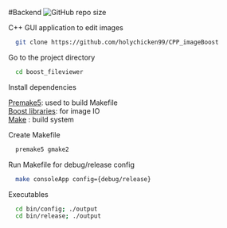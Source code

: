 <!-- ![icon](include/img++.png) -->
<!-- # IMG ++ -->

#Backend
![GitHub repo size](https://img.shields.io/github/repo-size/holychicken99/CPP_imageBoost?style=plastic)



C++ GUI application to edit images
```bash
  git clone https://github.com/holychicken99/CPP_imageBoost
```

Go to the project directory

```bash
  cd boost_fileviewer
```

Install dependencies


  [Premake5](https://premake.github.io/):  used to build Makefile  
  [Boost libraries](https://www.boost.org/doc/libs/): for image IO \
  [Make](https://www.gnu.org/software/make/) : build system


Create  Makefile

```bash
  premake5 gmake2
```
Run Makefile for debug/release config
```bash
  make consoleApp config={debug/release}
```
Executables
```bash
  cd bin/config; ./output
  cd bin/release; ./output
```


  
